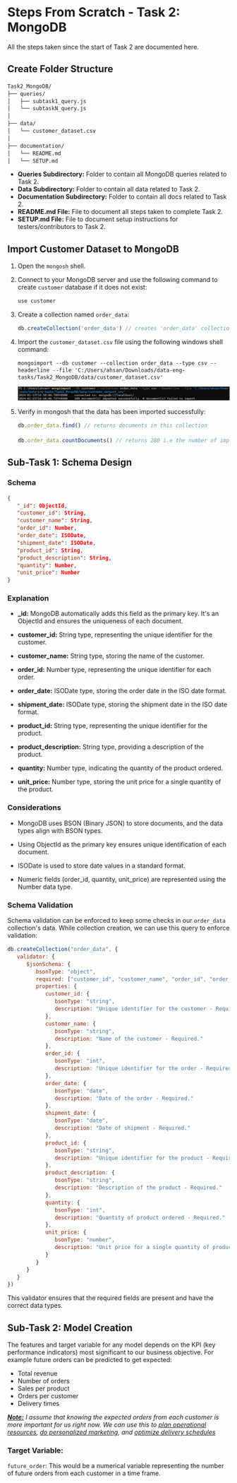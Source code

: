 # Steps From Scratch - Task 2: MongoDB

All the steps taken since the start of Task 2 are documented here.

## Create Folder Structure

```markdown
Task2_MongoDB/
├── queries/
│   ├── subtask1_query.js
│   └── subtaskN_query.js
│
├── data/
│   └── customer_dataset.csv
│
├── documentation/
│   └── README.md
│   └── SETUP.md
```

- **Queries Subdirectory:** Folder to contain all MongoDB queries related to Task 2.
- **Data Subdirectory:** Folder to contain all data related to Task 2.
- **Documentation Subdirectory:** Folder to contain all docs related to Task 2.
- **README.md File:** File to document all steps taken to complete Task 2.
- **SETUP.md File:** File to document setup instructions for testers/contributors to Task 2.

## Import Customer Dataset to MongoDB

1. Open the `mongosh` shell.

2. Connect to your MongoDB server and use the following command to create `customer` database if it does not exist:
   ```js
   use customer
   ```

3. Create a collection named `order_data`:
   ```js
   db.createCollection('order_data') // creates 'order_data' collection
   ```

4. Import the `customer_dataset.csv` file using the following windows shell command:
   ```shell
   mongoimport --db customer --collection order_data --type csv --headerline --file 'C:/Users/ahsan/Downloads/data-eng-tasks/Task2_MongoDB/data/customer_dataset.csv'
   ```

   ![mongoimport](mongoimport.png)

5. Verify in mongosh that the data has been imported successfully:
   ```js
   db.order_data.find() // returns documents in this collection

   db.order_data.countDocuments() // returns 280 i.e the number of imported documents
   ```

## Sub-Task 1: Schema Design

### Schema 

```json
{
   "_id": ObjectId, 
   "customer_id": String,
   "customer_name": String,
   "order_id": Number,
   "order_date": ISODate,
   "shipment_date": ISODate,
   "product_id": String,
   "product_description": String,
   "quantity": Number,
   "unit_price": Number
}
```

### Explanation

- **_id:** MongoDB automatically adds this field as the primary key. It's an ObjectId and ensures the uniqueness of each document.

- **customer_id:** String type, representing the unique identifier for the customer.

- **customer_name:** String type, storing the name of the customer.

- **order_id:** Number type, representing the unique identifier for each order.

- **order_date:** ISODate type, storing the order date in the ISO date format.

- **shipment_date:** ISODate type, storing the shipment date in the ISO date format.

- **product_id:** String type, representing the unique identifier for the product.

- **product_description:** String type, providing a description of the product.

- **quantity:** Number type, indicating the quantity of the product ordered.

- **unit_price:** Number type, storing the unit price for a single quantity of the product.

### Considerations

- MongoDB uses BSON (Binary JSON) to store documents, and the data types align with BSON types.

- Using ObjectId as the primary key ensures unique identification of each document.

- ISODate is used to store date values in a standard format.

- Numeric fields (order_id, quantity, unit_price) are represented using the Number data type.

### Schema Validation

Schema validation can be enforced to keep some checks in our `order_data` collection's data. While collection creation, we can use this query to enforce validation:

```js
db.createCollection("order_data", {
   validator: {
      $jsonSchema: {
         bsonType: "object",
         required: ["customer_id", "customer_name", "order_id", "order_date", "shipment_date", "product_id",  "product_description", "quantity", "unit_price"],
         properties: {
            customer_id: {
               bsonType: "string",
               description: "Unique identifier for the customer - Required."
            },
            customer_name: {
               bsonType: "string",
               description: "Name of the customer - Required."
            },
            order_id: {
               bsonType: "int",
               description: "Unique identifier for the order - Required."
            },
            order_date: {
               bsonType: "date",
               description: "Date of the order - Required."
            },
            shipment_date: {
               bsonType: "date",
               description: "Date of shipment - Required."
            },
            product_id: {
               bsonType: "string",
               description: "Unique identifier for the product - Required."
            },
            product_description: {
               bsonType: "string",
               description: "Description of the product - Required."
            },
            quantity: {
               bsonType: "int",
               description: "Quantity of product ordered - Required."
            },
            unit_price: {
               bsonType: "number",
               description: "Unit price for a single quantity of product - Required."
            }
         }
      }
   }
})
```

This validator ensures that the required fields are present and have the correct data types.

## Sub-Task 2: Model Creation

The features and target variable for any model depends on the KPI (key performance indicators) most significant to our business objective. For example future orders can be predicted to get expected:

- Total revenue
- Number of orders
- Sales per product
- Orders per customer
- Delivery times

*<u>**Note:**</u> I assume that knowing the expected orders from each customer is more important for us right now. We can use this to <u>plan operational resources</u>, <u>do personalized marketing</u>, and <u>optimize delivery schedules</u>*
  
### Target Variable:
`future_order`: This would be a numerical variable representing the number of future orders from each customer in a time frame.

